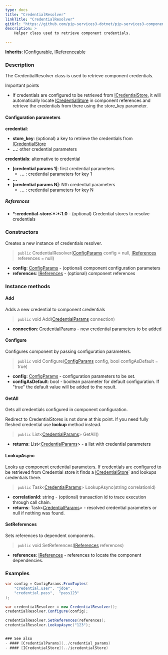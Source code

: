 ```yaml
---
type: docs
title: "CredentialResolver"
linkTitle: "CredentialResolver"
gitUrl: "https://github.com/pip-services3-dotnet/pip-services3-components-dotnet"
description: >
    Helper class used to retrieve component credentials.

---
```


**Inherits**: [IConfigurable](../../../commons/config/iconfigurable), [IReferenceable](../../../commons/refer/ireferenceable)

### Description

The CredentialResolver class is used to retrieve component credentials.

Important points

- If credentials are configured to be retrieved from [ICredentialStore](../icredentialStore), it will automatically locate [ICredentialStore](../icredentialStore) in component references and retrieve the credentials from there using the store_key parameter.

#### Configuration parameters

**credential**: 
- **store_key**: (optional) a key to retrieve the credentials from [ICredentialStore](../icredentialStore)
- **...**: other credential parameters

**credentials**: alternative to credential
- **[credential params 1]**: first credential parameters
    - **...** : credential parameters for key 1
- **...**
- **[credential params N]**:       Nth credential parameters
    - **...** : credential parameters for key N

##### References
- **\*:credential-store:\*:\*:1.0** -  (optional) Credential stores to resolve credentials


### Constructors
Creates a new instance of credentials resolver.

> `public` CredentialResolver([ConfigParams](../../../commons/config/config_params) config = null, [IReferences](../../../commons/refer/ireferences) references = null)

- **config**: [ConfigParams](../../../commons/config/config_params) - (optional) component configuration parameters
- **references**: [IReferences](../../../commons/refer/ireferences) - (optional) component references


### Instance methods

#### Add
Adds a new credential to component credentials

> `public` void Add([CredentialParams](../credential_params) connection)

- **connection**: [CredentialParams](../credential_params) - new credential parameters to be added


#### Configure
Configures component by passing configuration parameters.

> `public` void Configure([ConfigParams](../../../commons/config/config_params) config, bool configAsDefault = true)

- **config**: [ConfigParams](../../../commons/config/config_params) - configuration parameters to be set.
- **configAsDefault**: bool - boolean parameter for default configuration. If "true" the default value will be added to the result.


#### GetAll
Gets all credentials configured in component configuration.

Redirect to CredentialStores is not done at this point.
If you need fully fleshed credential use **lookup** method instead.

> `public` List<[CredentialParams](../credential_params)> GetAll()

- **returns**: List<[CredentialParams](../credential_params)> - a list with credential parameters


#### LookupAsync
Looks up component credential parameters. If credentials are configured to be retrieved
from Credential store it finds a [ICredentialStore](../icredential_store)` and lookups credentials there.

> `public` Task<[CredentialParams](../credential_params)> LookupAsync(string correlationId)

- **correlationId**: string - (optional) transaction id to trace execution through call chain.
- **returns**: Task<[CredentialParams](../credential_params)> - resolved credential parameters or null if nothing was found.


#### SetReferences
Sets references to dependent components.

> `public` void SetReferences([IReferences](../../../commons/refer/ireferences) references)

- **references**: [IReferences](../../../commons/refer/ireferences) - references to locate the component dependencies.

### Examples
```cs
var config = ConfigParams.FromTuples(
    "credential.user", "jdoe",
    "credential.pass",  "pass123" 
);

var credentialResolver = new CredentialResolver();
credentialResolver.Configure(config);

credentialResolver.SetReferences(references);
credentialResolver.LookupAsync("123");


### See also
- #### [CredentialParams](../credential_params)
- #### [ICredentialStore](../icredentialStore)
